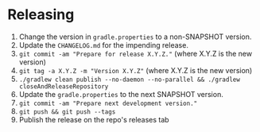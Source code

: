 Releasing
=========

1. Change the version in `gradle.properties` to a non-SNAPSHOT version.
2. Update the `CHANGELOG.md` for the impending release.
3. `git commit -am "Prepare for release X.Y.Z."` (where X.Y.Z is the new version)
4. `git tag -a X.Y.Z -m "Version X.Y.Z"` (where X.Y.Z is the new version)
5. `./gradlew clean publish --no-daemon --no-parallel && ./gradlew closeAndReleaseRepository`
6. Update the `gradle.properties` to the next SNAPSHOT version.
7. `git commit -am "Prepare next development version."`
8. `git push && git push --tags`
9. Publish the release on the repo's releases tab
